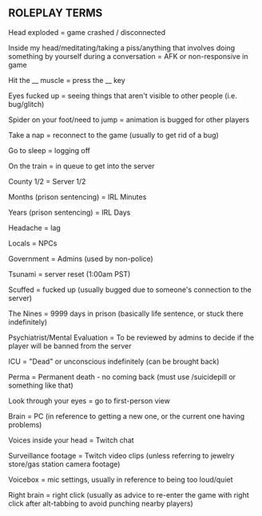 
## ROLEPLAY TERMS
Head exploded = game crashed / disconnected

Inside my head/meditating/taking a piss/anything that involves doing something by yourself during a conversation = AFK or non-responsive in game

Hit the __ muscle = press the __ key

Eyes fucked up = seeing things that aren't visible to other people (i.e. bug/glitch)

Spider on your foot/need to jump = animation is bugged for other players

Take a nap = reconnect to the game (usually to get rid of a bug)

Go to sleep = logging off

On the train = in queue to get into the server

County 1/2 = Server 1/2

Months (prison sentencing) = IRL Minutes

Years (prison sentencing) = IRL Days

Headache = lag

Locals = NPCs

Government = Admins (used by non-police)

Tsunami = server reset (1:00am PST)

Scuffed = fucked up (usually bugged due to someone's connection to the server)

The Nines = 9999 days in prison (basically life sentence, or stuck there indefinitely)

Psychiatrist/Mental Evaluation = To be reviewed by admins to decide if the player will be banned from the server

ICU = "Dead" or unconscious indefinitely (can be brought back)

Perma = Permanent death - no coming back (must use /suicidepill or something like that)

Look through your eyes = go to first-person view

Brain = PC (in reference to getting a new one, or the current one having problems)

Voices inside your head = Twitch chat

Surveillance footage = Twitch video clips (unless referring to jewelry store/gas station camera footage)

Voicebox = mic settings, usually in reference to being too loud/quiet

Right brain = right click (usually as advice to re-enter the game with right click after alt-tabbing to avoid punching nearby players)